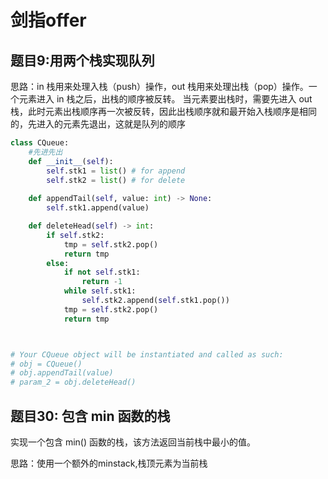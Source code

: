 # 剑指offer

## 题目9:用两个栈实现队列

思路：in 栈用来处理入栈（push）操作，out 栈用来处理出栈（pop）操作。一个元素进入 in 栈之后，出栈的顺序被反转。
当元素要出栈时，需要先进入 out 栈，此时元素出栈顺序再一次被反转，因此出栈顺序就和最开始入栈顺序是相同的，先进入的元素先退出，这就是队列的顺序

```python
class CQueue:
    #先进先出
    def __init__(self):
        self.stk1 = list() # for append
        self.stk2 = list() # for delete
 
    def appendTail(self, value: int) -> None:
        self.stk1.append(value)

    def deleteHead(self) -> int:
        if self.stk2:
            tmp = self.stk2.pop()
            return tmp
        else:
            if not self.stk1:
                return -1
            while self.stk1:
                self.stk2.append(self.stk1.pop())
            tmp = self.stk2.pop()
            return tmp



# Your CQueue object will be instantiated and called as such:
# obj = CQueue()
# obj.appendTail(value)
# param_2 = obj.deleteHead()
```


## 题目30: 包含 min 函数的栈

实现一个包含 min() 函数的栈，该方法返回当前栈中最小的值。

思路：使用一个额外的minstack,栈顶元素为当前栈
 
 
















